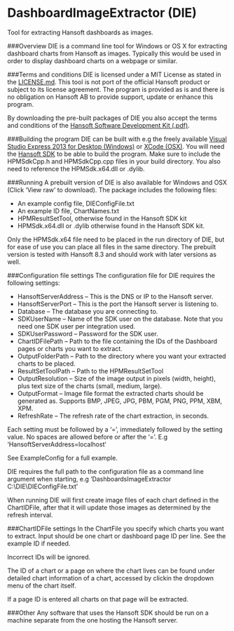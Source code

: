 # DashboardImageExtractor (DIE)

Tool for extracting Hansoft dashboards as images.

###Overview
DIE is a command line tool for Windows or OS X for extracting dashboard charts from Hansoft as images. Typically this would be used in order to display dashboard charts on a webpage or similar.

###Terms and conditions
DIE is licensed under a MIT License as stated in the [LICENSE.md].
This tool is not port of the official Hansoft product or subject to its license agreement. The program is provided as is and there is no obligation on Hansoft AB to provide support, update or enhance this program.

By downloading the pre-built packages of DIE you also accept the terms and conditions of the [Hansoft Software Development Kit (.pdf)].

###Building the program
DIE can be built with e.g the freely available [Visual Studio Express 2013 for Desktop (Windows)] or [XCode (OSX)]. 
You will need the [Hansoft SDK] to be able to build the program. Make sure to include the HPMSdkCpp.h and HPMSdkCpp.cpp files in your build directory. You also need to reference the HPMSdk.x64.dll or .dylib.

###Running
A prebuilt version of DIE is also available for Windows and OSX (Click ‘View raw’ to download). The package includes the following files:
-	An example config file, DIEConfigFile.txt
-	An example ID file, ChartNames.txt
-	HPMResultSetTool, otherwise found in the Hansoft SDK kit
-	HPMSdk.x64.dll or .dylib otherwise found in the Hansoft SDK kit.

Only the HPMSdk.x64 file need to be placed in the run directory of DIE, but for ease of use you can place all files in the same directory. The prebuilt version is tested with Hansoft 8.3 and should work with later versions as well.

###Configuration file settings
The configuration file for DIE requires the following settings:
- HansoftServerAddress – This is the DNS or IP to the Hansoft server.
-	HansoftServerPort – This is the port the Hansoft server is listening to.
-	Database – The database you are connecting to.
-	SDKUserName – Name of the SDK user on the database. Note that you need one SDK user per integration used.
-	SDKUserPassword – Password for the SDK user.
-	ChartIDFilePath – Path to the file containing the IDs of the Dashboard pages or charts you want to extract.
-	OutputFolderPath – Path to the directory where you want your extracted charts to be placed.
-	ResultSetToolPath – Path to the HPMResultSetTool
-	OutputResolution – Size of the image output in pixels (width, height), plus text size of the charts (small, medium, large).
-	OutputFormat – Image file format the extracted charts should be generated as. Supports BMP, JPEG, JPG, PBM, PGM, PNG, PPM, XBM, XPM.
-	RefreshRate – The refresh rate of the chart extraction, in seconds.

Each setting must be followed by a ‘=’, immediately followed by the setting value. No spaces are allowed before or after the ‘=’. E.g ‘HansoftServerAddress=localhost‘

See ExampleConfig for a full example.

DIE requires the full path to the configuration file as a command line argument when starting, e.g ‘DashboardsImageExtractor C:\DIE\DIEConfigFile.txt’

When running DIE will first create image files of each chart defined in the ChartIDFile, after that it will update those images as determined by the refresh interval.

###ChartIDFile settings
In the ChartFile you specify which charts you want to extract. Input should be one chart or dashboard page ID per line. See the example ID if needed.

Incorrect IDs will be ignored.

The ID of a chart or a page on where the chart lives can be found under detailed chart information of a chart, accessed by clickin the dropdown menu of the chart itself.

If a page ID is entered all charts on that page will be extracted.

###Other
Any software that uses the Hansoft SDK should be run on a machine separate from the one hosting the Hansoft server.

[LICENSE.md]:https://github.com/Hansoft/DashboardImageExtractor/blob/master/LICENSE
[Hansoft Software Development Kit (.pdf)]:http://www.hansoft.com/wp-content/uploads/2013/06/SDKLA-final-28-Feb-2013-elektroniskt.pdf
[Visual Studio Express 2013 for Desktop (Windows)]:https://www.visualstudio.com/en-us/downloads/download-visual-studio-vs.aspx
[XCode (OSX)]:https://developer.apple.com/xcode/downloads/
[Hansoft SDK]:http://www.hansoft.com/en/support/downloads/

